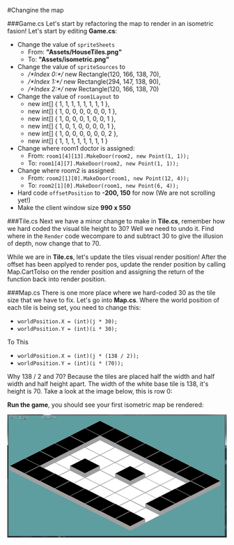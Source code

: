 #Changine the map

###Game.cs
Let's start by refactoring the map to render in an isometric fasion! Let's start by editing **Game.cs**:

* Change the value of ```spriteSheets```
  * From: **"Assets/HouseTiles.png"**
  * To: **"Assets/isometric.png"**
* Change the value of ```spriteSources``` to
  * _/\*Index 0:\*/_ new Rectangle(120, 166, 138, 70),
  * _/\*Index 1:\*/_ new Rectangle(294, 147, 138, 90),
  * _/\*Index 2:\*/_ new Rectangle(120, 166, 138, 70)
* Change the value of ```room1Layout``` to
  * new int[] { 1, 1, 1, 1, 1, 1, 1, 1 },
  * new int[] { 1, 0, 0, 0, 0, 0, 0, 1 },
  * new int[] { 1, 0, 0, 0, 1, 0, 0, 1 },
  * new int[] { 1, 0, 1, 0, 0, 0, 0, 1 },
  * new int[] { 1, 0, 0, 0, 0, 0, 0, 2 },
  * new int[] { 1, 1, 1, 1, 1, 1, 1, 1 } 
* Change where room1 doctor is assigned:
  * From: ```room1[4][13].MakeDoor(room2, new Point(1, 1));```
  * To: ```room1[4][7].MakeDoor(room2, new Point(1, 1));```
* Change where room2 is assigned:
  * From: ```room2[1][0].MakeDoor(room1, new Point(12, 4));```  
  * To: ```room2[1][0].MakeDoor(room1, new Point(6, 4));```
* Hard code ```offsetPosition``` to **-200, 150** for now (We are not scrolling yet!)
* Make the client window size **990 x 550**

###Tile.cs
Next we have a minor change to make in **Tile.cs**, remember how we hard coded the visual tile height to 30? Well we need to undo it. Find where in the ```Render``` code wecompare to and subtract 30 to give the illusion of depth, now change that to 70.

While we are in **Tile.cs**, let's update the tiles visual render position! After the offset has been applyed to render pos, update the render position by calling Map.CartToIso on the render position and assigning the return of the function back into render position.

###Map.cs
There is one more place where we hard-coded 30 as the tile size that we have to fix. Let's go into **Map.cs**. Where the world position of each tile is being set, you need to change this:

* ```worldPosition.X = (int)(j * 30);```
* ```worldPosition.Y = (int)(i * 30);```

To This
* ```worldPosition.X = (int)(j * (138 / 2));```
* ```worldPosition.Y = (int)(i * (70));```

Why 138 / 2 and 70? Because the tiles are placed half the width and half width and half height apart. The width of the white base tile is 138, it's height is 70. Take a look at the image below, this is row 0:


**Run the game**, you should see your first isometric map be rendered:

![FIRST](Images/first_iso.PNG)